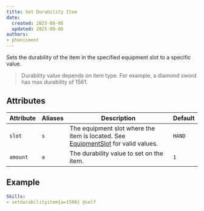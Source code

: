 ```yaml
---
title: Set Durability Item
date:
  created: 2025-08-06
  updated: 2025-08-06
authors:
- phanisment
---
```


Sets the durability of the item in the specified equipment slot to a specific value.

> Durability value depends on item type. For example, a diamond sword has max durability of 1561.

## Attributes

| Attribute | Aliases | Description | Default |
|-----------|---------|-------------|---------|
| `slot`    | `s`     | The equipment slot where the item is located. See [EquipmentSlot](../../enum/equipment-slot.md) for valid values. | `HAND` |
| `amount`  | `a`     | The durability value to set on the item. | `1` |

## Example

```yaml
Skills:
- setdurabilityitem{a=1500} @self
```